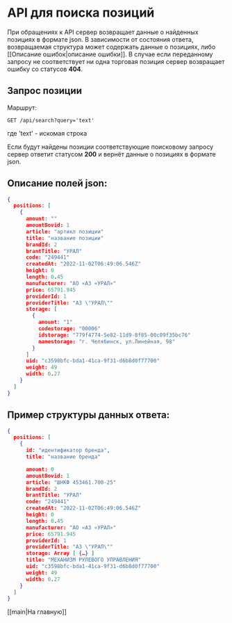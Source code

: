 # API для поиска позиций

При обращениях к API сервер возвращает данные о найденных позициях в формате json. В зависимости от состояния ответа, возвращаемая структура может содержать данные о позициях, либо [[Описание ошибок|описание ошибки]]. В случае если переданному запросу не соответствует ни одна торговая позиция сервер возвращает ошибку со статусов **404**.

## Запрос позиции

Маршрут:
```
GET /api/search?query='text'
```
где 'text' - искомая строка


Если будут найдены позиции соответствующие поисковому запросу сервер ответит статусом **200** и вернёт данные о позициях в формате json.

## Описание полей json:

```json
{
  positions: [
    {
      amount: ""
      amountBovid: 1
      article: "артикл позиции"
      ​​​title: "название позиции"
      brandId: 2
      brantTitle: "УРАЛ"
      ​​​code: "249441"
      ​​​createdAt: "2022-11-02T06:49:06.546Z"
      ​​​height: 0
      ​​​length: 0.45
      ​​​manufacturer: "АО «АЗ «УРАЛ»"
      ​​​price: 65791.945
      ​​​providerId: 1
      ​​​providerTitle: "АЗ \"УРАЛ\""
      ​​​storage: [
        {
          amount: "1"
          ​​​codestorage: "00006"
          ​​​​​idstorage: "779f4774-5e82-11d9-8f85-00c09f35bc76"
          ​​​​​namestorage: "г. Челябинск, ул.Линейная, 98"
        }
      ]
      uid: "c3598bfc-bda1-41ca-9f31-d6b8d0f77700"
      weight: 49
      width: 0.27
    }
  ]
}
```

## Пример структуры данных ответа:
```json
{
  positions: [
    {
      id: "идентификатор бренда",
      title: "название бренда"

      amount: 0
      amountBovid: 1
      article: "ШНКФ 453461.700-25"
      brandId: 2
      brantTitle: "УРАЛ"
      ​​​code: "249441"
      ​​​createdAt: "2022-11-02T06:49:06.546Z"
      ​​​height: 0
      ​​​length: 0.45
      ​​​manufacturer: "АО «АЗ «УРАЛ»"
      ​​​price: 65791.945
      ​​​providerId: 1
      ​​​providerTitle: "АЗ \"УРАЛ\""
      ​​​storage: Array [ {…} ]
      ​​​title: "МЕХАНИЗМ РУЛЕВОГО УПРАВЛЕНИЯ"
      uid: "c3598bfc-bda1-41ca-9f31-d6b8d0f77700"
      weight: 49
      width: 0.27
    }
  ]
}
```

[[main|На главную]]